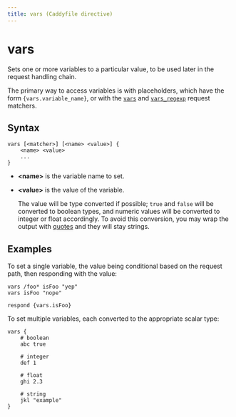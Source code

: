 ```yaml
---
title: vars (Caddyfile directive)
---
```


# vars

Sets one or more variables to a particular value, to be used later in the request handling chain.

The primary way to access variables is with placeholders, which have the form `{vars.variable_name}`, or with the [`vars`](/docs/caddyfile/matchers#vars) and [`vars_regexp`](/docs/caddyfile/matchers#vars_regexp) request matchers.

## Syntax

```caddy-d
vars [<matcher>] [<name> <value>] {
    <name> <value>
    ...
}
```

- **&lt;name&gt;** is the variable name to set.

- **&lt;value&gt;** is the value of the variable.

  The value will be type converted if possible; `true` and `false` will be converted to boolean types, and numeric values will be converted to integer or float accordingly. To avoid this conversion, you may wrap the output with [quotes](/docs/caddyfile/concepts#tokens-and-quotes) and they will stay strings.

## Examples

To set a single variable, the value being conditional based on the request path, then responding with the value:

```caddy-d
vars /foo* isFoo "yep"
vars isFoo "nope"

respond {vars.isFoo}
```

To set multiple variables, each converted to the appropriate scalar type:

```caddy-d
vars {
	# boolean
	abc true

	# integer
	def 1

	# float
	ghi 2.3

	# string
	jkl "example"
}
```